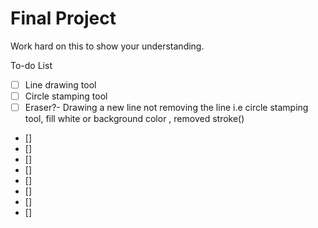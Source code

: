 # Final Project
Work hard on this to show your understanding.


To-do List
- [ ] Line drawing tool 
- [ ] Circle stamping tool 
- [ ] Eraser?- Drawing a new line not removing the line i.e circle stamping tool, fill white or background color , removed stroke() 
- []
- []
- []
- []
- []
- []
- []
- []
